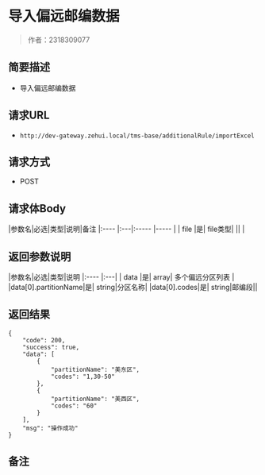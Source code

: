 # 导入偏远邮编数据

> 作者：2318309077

## 简要描述

- 导入偏远邮编数据

## 请求URL
- `http://dev-gateway.zehui.local/tms-base/additionalRule/importExcel`
## 请求方式
- POST

## 请求体Body

|参数名|必选|类型|说明|备注
|:----    |:---|:----- |-----   |
| file  |是| file类型|  ||  |

## 返回参数说明
|参数名|必选|类型|说明
|:----    |:---|
| data  |是| array| 多个偏远分区列表 |
|data[0].partitionName|是| string|分区名称|
|data[0].codes|是| string|邮编段||

## 返回结果
``` 
{
    "code": 200,
    "success": true,
    "data": [
        {
            "partitionName": "美东区",
            "codes": "1,30-50"
        },
        {
            "partitionName": "美西区",
            "codes": "60"
        }
    ],
    "msg": "操作成功"
}

``` 
## 备注